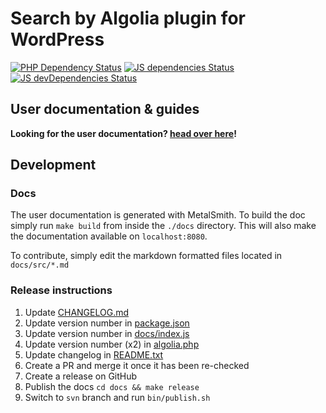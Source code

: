 # Search by Algolia plugin for WordPress

[![PHP Dependency Status](https://www.versioneye.com/php/algolia:algoliasearch-wordpress/dev-master/badge?style=flat-square)](https://www.versioneye.com/php/algolia:algoliasearch-wordpress/dev-master) [![JS dependencies Status](https://david-dm.org/algolia/algoliasearch-wordpress/status.svg)](https://david-dm.org/algolia/algoliasearch-wordpress) [![JS devDependencies Status](https://david-dm.org/algolia/algoliasearch-wordpress/dev-status.svg)](https://david-dm.org/algolia/algoliasearch-wordpress?type=dev)

## User documentation & guides

**Looking for the user documentation? [head over here](https://community.algolia.com/wordpress)!**

## Development

### Docs

The user documentation is generated with MetalSmith. To build the doc simply run `make build` from inside the `./docs` directory.
This will also make the documentation available on `localhost:8080`.

To contribute, simply edit the markdown formatted files located in `docs/src/*.md`

### Release instructions

1. Update [CHANGELOG.md](https://github.com/algolia/algoliasearch-wordpress/blob/master/CHANGELOG.md)
2. Update version number in [package.json](https://github.com/algolia/algoliasearch-wordpress/blob/master/package.json)
3. Update version number in [docs/index.js](https://github.com/algolia/algoliasearch-wordpress/blob/master/docs/index.js#L25)
4. Update version number (x2) in [algolia.php](https://github.com/algolia/algoliasearch-wordpress/blob/master/algolia.php)
5. Update changelog in [README.txt](https://github.com/algolia/algoliasearch-wordpress/blob/master/README.txt)
6. Create a PR and merge it once it has been re-checked
7. Create a release on GitHub
8. Publish the docs `cd docs && make release`
9. Switch to `svn` branch and run `bin/publish.sh`
